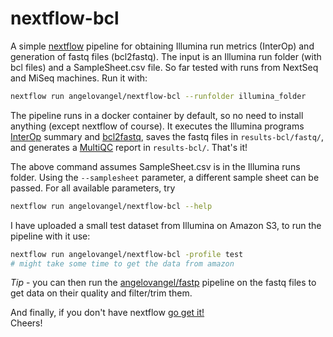 # nextflow-bcl

A simple [nextflow](https://www.nextflow.io/) pipeline for obtaining Illumina run metrics (InterOp) and generation of fastq files (bcl2fastq). The input is an Illumina run folder (with bcl files) and a SampleSheet.csv file. So far tested with runs from NextSeq and MiSeq machines. Run it with:

```bash
nextflow run angelovangel/nextflow-bcl --runfolder illumina_folder
```

The pipeline runs in a docker container by default, so no need to install anything (except nextflow of course). It executes the Illumina programs [InterOp](https://github.com/Illumina/interop) summary and [bcl2fastq](https://emea.support.illumina.com/sequencing/sequencing_software/bcl2fastq-conversion-software.html), saves the fastq files in `results-bcl/fastq/`, and generates a [MultiQC](https://multiqc.info/) report in `results-bcl/`. That's it!  

The above command assumes SampleSheet.csv is in the Illumina runs folder.
Using the `--samplesheet` parameter, a different sample sheet can be passed. For all available parameters, try

```bash
nextflow run angelovangel/nextflow-bcl --help
```

I have uploaded a small test dataset from Illumina on Amazon S3, to run the pipeline with it use:

```bash
nextflow run angelovangel/nextflow-bcl -profile test
# might take some time to get the data from amazon
```

*Tip* - you can then run the [angelovangel/fastp](https://github.com/angelovangel/nextflow-fastp) pipeline on the fastq files to get data on their quality and filter/trim them.   

And finally, if you don't have nextflow [go get it!](https://www.nextflow.io/)  
Cheers!
